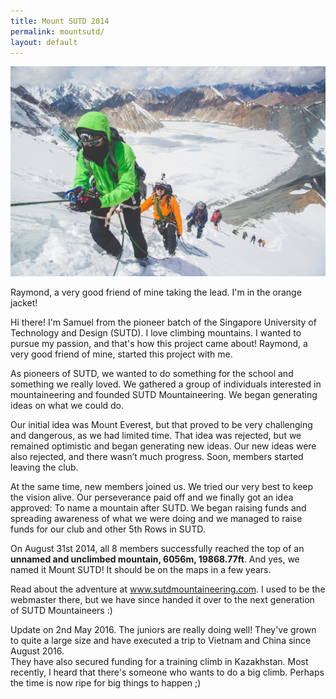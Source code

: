 ```yaml
---
title: Mount SUTD 2014 
permalink: mountsutd/ 
layout: default 
---
```


<div class="image-wrapper"> <img src="/images/assets/mount_sutd.jpg"> <p
    class="image-caption">Raymond, a very good friend of mine taking the lead.
    I'm in the orange jacket!</p> </div>

Hi there! I'm Samuel from the pioneer batch of the Singapore University of
Technology and Design (SUTD). I love climbing mountains. I wanted to pursue my
passion, and that's how this project came about! Raymond, a very good friend of
mine, started this project with me.

As pioneers of SUTD, we wanted to do something for the school and something
we really loved. We gathered a group of individuals interested in mountaineering
and founded SUTD Mountaineering. We began generating ideas on what we could
do. 

Our initial idea was Mount Everest, but that proved to be very challenging
and dangerous, as we had limited time. That idea was rejected, but we remained
optimistic and began generating new ideas. Our new ideas were also rejected, and
there wasn’t much progress. Soon, members started leaving the club.

At the same time, new members joined us. We tried our very best to keep the
vision alive. Our perseverance paid off and we finally got an idea approved: To
name a mountain after SUTD. We began raising funds and spreading awareness of
what we were doing and we managed to raise funds for our club and other 5th Rows
in SUTD.

On August 31st 2014, all 8 members successfully reached the top of an
**unnamed and unclimbed mountain, 6056m, 19868.77ft**. And yes, we named it
Mount SUTD! It should be on the maps in a few years.

Read about the adventure at <a
    href="http://sutdmountaineering.com/">www.sutdmountaineering.com</a>. I used
to be the webmaster there, but we have since handed it over to the next
generation of SUTD Mountaineers :)

Update on 2nd May 2016. The juniors are really doing well! They've grown to
quite a large size and have executed a trip to Vietnam and China since August 2016.  
They have also secured funding for a training climb in Kazakhstan. Most
recently, I heard that there's someone who wants to do a big climb. Perhaps the
time is now ripe for big things to happen ;)

